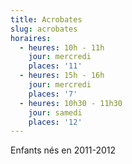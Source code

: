 ```yaml
---
title: Acrobates
slug: acrobates
horaires:
  - heures: 10h - 11h
    jour: mercredi
    places: '11'
  - heures: 15h - 16h
    jour: mercredi
    places: '7'
  - heures: 10h30 - 11h30
    jour: samedi
    places: '12'
---
```

Enfants nés en 2011-2012
